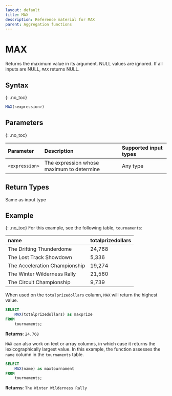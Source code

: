```yaml
---
layout: default
title: MAX
description: Reference material for MAX
parent: Aggregation functions
---
```



# MAX

Returns the maximum value in its argument. NULL values are ignored. If all inputs are NULL, `MAX` returns NULL.

## Syntax
{: .no_toc}

```sql
MAX(<expression>)
```

## Parameters
{: .no_toc}

| Parameter | Description                                               |Supported input types                                        |
| :--------- | :--------------------------------------------------------|:------------------------------------------------------------|
| `<expression>`  | The expression whose maximum to determine | Any type |

## Return Types
Same as input type

## Example
{: .no_toc}
For this example, see the following table, `tournaments`:

| name                          | totalprizedollars |
| :-----------------------------| :-----------------|
| The Drifting Thunderdome      | 24,768             |
| The Lost Track Showdown       | 5,336              |
| The Acceleration Championship | 19,274             |
| The Winter Wilderness Rally   | 21,560             |
| The Circuit Championship      | 9,739              |

When used on the `totalprizedollars` column, `MAX` will return the highest value.

```sql
SELECT
	MAX(totalprizedollars) as maxprize
FROM
	tournaments;
```

**Returns**: `24,768`


`MAX` can also work on text or array columns, in which case it returns the lexicographically largest value. In this example, the function assesses the `name` column in the `tournaments` table.

```sql
SELECT
	MAX(name) as maxtournament
FROM
	tournaments;
```

**Returns**: `The Winter Wilderness Rally`
